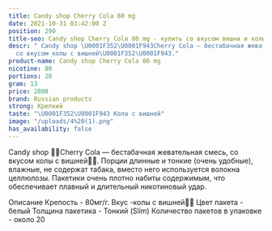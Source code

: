 ```yaml
---
title: Candy shop Cherry Cola 80 mg
date: 2021-10-31 03:42:00 Z
position: 290
title-seo: Candy shop Cherry Cola 80 mg - купить со вкусом вишни и колы в Казахстане
descr: " Candy shop \U0001F352\U0001F943Cherry Cola — бестабачная жевательная смесь,
  со вкусом колы с вишней\U0001F352\U0001F943."
product-name: Candy shop Cherry Cola 80 mg
nicotine: 80
portions: 20
gram: 13
price: 2800
brand: Russian products
strong: Крепкий
taste: "\U0001F352\U0001F943 Кола с вишней"
image: "/uploads/4%20(1).png"
has_availability: false
---
```


Candy shop 🍒🥃Cherry Cola — бестабачная жевательная смесь, со вкусом колы с вишней🍒🥃. Порции длинные и тонкие (очень удобные), влажные, не содержат табака, вместо него используется волокна целлюлозы. Пакетики очень плотно набиты содержимым, что обеспечивает плавный и длительный никотиновый удар. 


Описание
Крепость - 80мг/г. Вкус -колы с вишней🍒🥃 Цвет пакета - белый Толщина пакетика - Тонкий (Slim) Количество пакетов в упаковке - около 20